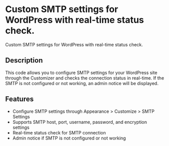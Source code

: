 # Custom SMTP settings for WordPress with real-time status check.

Custom SMTP settings for WordPress with real-time status check.

## Description

This code allows you to configure SMTP settings for your WordPress site through the Customizer and checks the connection status in real-time. If the SMTP is not configured or not working, an admin notice will be displayed.

## Features

- Configure SMTP settings through Appearance > Customize > SMTP Settings
- Supports SMTP host, port, username, password, and encryption settings
- Real-time status check for SMTP connection
- Admin notice if SMTP is not configured or not working
